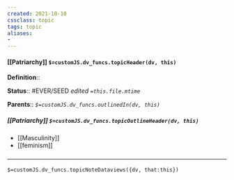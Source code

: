 ```yaml
---
created: 2021-10-10
cssclass: topic
tags: topic
aliases:
- 
---
```


#### [[Patriarchy]] `$=customJS.dv_funcs.topicHeader(dv, this)`

**Definition**:: 

**Status**:: #EVER/SEED 
*edited `=this.file.mtime`*

**Parents**:: 
*`$=customJS.dv_funcs.outlinedIn(dv, this)`*

##### [[Patriarchy]] `$=customJS.dv_funcs.topicOutlineHeader(dv, this)`

- [[Masculinity]]
- [[feminism]]

### <hr class="dataviews"/>

`$=customJS.dv_funcs.topicNoteDataviews({dv, that:this})`

